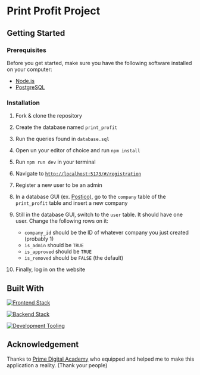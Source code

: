 # Print Profit Project

## Getting Started

### Prerequisites

Before you get started, make sure you have the following software installed on your computer:

- [Node.js](https://nodejs.org/en)
- [PostgreSQL](https://www.postgresql.org)

### Installation

1. Fork & clone the repository
2. Create the database named `print_profit`
3. Run the queries found in `database.sql`
4. Open un your editor of choice and run `npm install`
5. Run `npm run dev` in your terminal
6. Navigate to [`http://localhost:5173/#/registration`](http://localhost:5173/#/registration)
7. Register a new user to be an admin
8. In a database GUI (ex. [Postico](https://eggerapps.at/postico2/)), go to the `company` table of the `print_profit` table and insert a new company
9. Still in the database GUI, switch to the `user` table. It should have one user. Change the following rows on it:

   - `company_id` should be the ID of whatever company you just created (probably 1)
   - `is_admin` should be `TRUE`
   - `is_approved` should be `TRUE`
   - `is_removed` should be `FALSE` (the default)

10. Finally, log in on the website

## Built With

[![Frontend Stack](https://skillicons.dev/icons?i=css,html,js,materialui,react,redux)](https://skillicons.dev)

[![Backend Stack](https://skillicons.dev/icons?i=nodejs,js,express,heroku,postgres)](https://skillicons.dev)

[![Development Tooling](https://skillicons.dev/icons?i=figma,git,github,postman,vite,vscode)](https://skillicons.dev)

## Acknowledgement

Thanks to [Prime Digital Academy](www.primeacademy.io) who equipped and helped me to make this application a reality. (Thank your people)
